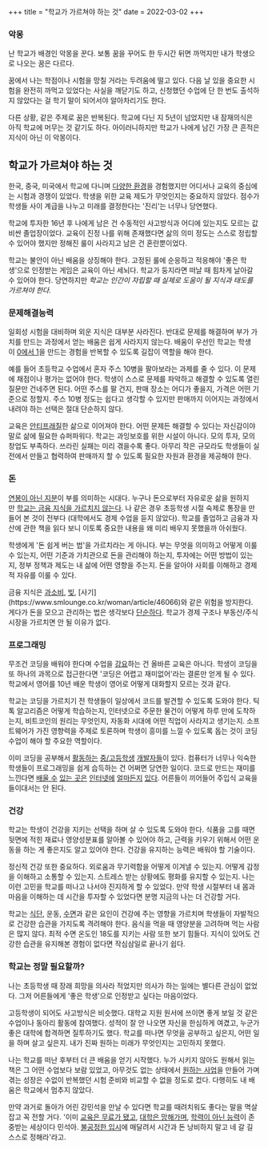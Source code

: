 +++
title = "학교가 가르쳐야 하는 것"
date = 2022-03-02
+++

### 악몽

난 학교가 배경인 악몽을 꾼다. 보통 꿈을 꾸어도 한 두시간 뒤면 까먹지만 내가 학생으로 나오는 꿈은 다르다.

꿈에서 나는 학점이나 시험을 망칠 거라는 두려움에 떨고 있다. 다음 날 있을 중요한 시험을 완전히 까먹고 있었다는 사실을 깨닫기도 하고, 신청했던 수업에 단 한 번도 출석하지 않았다는 걸 학기 말이 되어서야 알아차리기도 한다.

다른 상황, 같은 주제로 꿈은 반복된다. 학교에 다닌 지 5년이 넘었지만 내 잠재의식은 아직 학교에 머무는 것 같기도 하다. 아이러니하지만 학교가 나에게 남긴 가장 큰 흔적은 지식이 아닌 이 악몽이다.

## 학교가 가르쳐야 하는 것

한국, 중국, 미국에서 학교에 다니며 [다양한 환경](https://kangminsuk.com/3tips/)을 경험했지만 어디서나 교육의 중심에는 시험과 경쟁이 있었다. 학생을 위한 교육 제도가 무엇인지는 중요하지 않았다. 점수가 학생들 사이 계급을 나누고 미래를 결정한다는 '진리'는 너무나 당연했다.

학교에 투자한 16년 후 나에게 남은 건 수동적인 사고방식과 어디에 있는지도 모르는 값비싼 졸업장이었다. 교육이 진정 나를 위해 존재했다면 삶의 의미 정도는 스스로 정립할 수 있어야 했지만 정해진 룰이 사라지고 남은 건 혼란뿐이었다.

학교는 불안이 아닌 배움을 상징해야 한다. 고정된 룰에 순응하고 적응해야 '좋은 학생'으로 인정받는 게임은 교육이 아닌 세뇌다. 학교가 둥지라면 떠날 때 힘차게 날아갈 수 있어야 한다. 당연하지만 _학교는 인간이 자립할 때 실제로 도움이 될 지식과 태도를 가르쳐야 한다._

### 문제해결능력

일회성 시험을 대비하며 외운 지식은 대부분 사라진다. 반대로 문제를 해결하며 부가 가치를 만드는 과정에서 얻는 배움은 쉽게 사라지지 않는다. 배움이 우선인 학교는 학생이 [0에서 1](https://www.aladin.co.kr/shop/wproduct.aspx?ItemId=49085695)을 만드는 경험을 반복할 수 있도록 길잡이 역할을 해야 한다.

예를 들어 초등학교 수업에서 혼자 주스 10병을 팔아보라는 과제를 줄 수 있다. 이 문제에 채점이나 평가는 없어야 한다. 학생이 스스로 문제를 파악하고 해결할 수 있도록 열린 질문만 건네주면 된다. 어떤 주스를 팔 건지, 판매 장소는 어디가 좋을지, 가격은 어떤 기준으로 정할지. 주스 10병 정도는 쉽다고 생각할 수 있지만 판매까지 이어지는 과정에서 내려야 하는 선택은 절대 단순하지 않다.

교육은 [안티프래질](https://kangminsuk.com/taleb/)한 삶으로 이어져야 한다. 어떤 문제든 해결할 수 있다는 자신감이야말로 삶에 필요한 슈퍼파워다. 학교는 과잉보호를 위한 시설이 아니다. 모의 투자, 모의 창업도 부족하다. 쓰라린 실패는 미리 겪을수록 좋다. 아무리 작은 규모라도 학생들이 실전에서 만들고 협력하여 판매까지 할 수 있도록 필요한 자원과 환경을 제공해야 한다.

### 돈

[연봉이 아닌 지분](https://twitter.com/naval/status/1002103670400417792)이 부를 의미하는 시대다. 누구나 돈으로부터 자유로운 삶을 원하지만 [학교는 금융 지식을 가르치지 않는다](https://biz.chosun.com/site/data/html_dir/2020/03/09/2020030901655.html). 나 같은 경우 초등학생 시절 숙제로 통장을 만들어 본 것이 전부다 (대학에서도 경제 수업을 듣지 않았다). 학교를 졸업하고 금융과 자산에 관한 책을 읽다 보니 이토록 중요한 내용을 왜 미리 배우지 못했을까 아쉬웠다.

학생에게 '돈 쉽게 버는 법'을 가르치라는 게 아니다. 부는 무엇을 의미하고 어떻게 이룰 수 있는지, 어떤 기준과 가치관으로 돈을 관리해야 하는지, 투자에는 어떤 방법이 있는지, 정부 정책과 제도는 내 삶에 어떤 영향을 주는지. 돈을 알아야 사회를 이해하고 경제적 자유를 이룰 수 있다.

금융 지식은 [과소비](https://news.mt.co.kr/mtview.php?no=2020092808374919948), [빚](http://www.ohmynews.com/NWS_Web/View/at_pg.aspx?CNTN_CD=A0002557435#:\~:text=%ED%8A%B9%ED%9E%88%20%EC%B2%AD%EC%86%8C%EB%85%84%20%EA%B0%84%EC%9D%98%20%EA%B3%A0%EA%B8%88%EB%A6%AC%20%EC%82%AC%EC%B1%84%20%EA%B1%B0%EB%9E%98%EA%B9%8C%EC%A7%80%20%EC%9D%B4%EB%A4%84%EC%A7%80%EA%B3%A0%20%EC%9E%88%EC%96%B4,%ED%95%9C%20%EB%8B%AC%20%EC%82%AC%EC%9D%B4%20%EC%9D%B4%EC%9E%90%EA%B0%80%20%EB%B6%99%EC%96%B4%20470%EB%A7%8C%20%EC%9B%90%EC%9D%84%20%EB%84%98%EA%B2%A8%EB%B2%84%EB%A0%B8%EB%8B%A4.), [사기](https://www.smlounge.co.kr/woman/article/46066)와 같은 위험을 방지한다. 게다가 돈을 모으고 관리하는 법은 생각보다 [단순하다](https://kangminsuk.com/morgan-housel/). 학교가 경제 구조나 부동산/주식 시장을 가르치면 안 될 이유가 없다.

### 프로그래밍

무조건 코딩을 배워야 한다며 수업을 [강요](https://www.realnews.co.kr/news/articleView.html?idxno=6227)하는 건 올바른 교육은 아니다. 학생이 코딩을 또 하나의 과목으로 접근한다면 '코딩은 어렵고 재미없어'라는 결론만 얻게 될 수 있다. 학교에서 영어를 10년 배운 학생이 영어로 어떻게 대화할지 모르는 것과 같다.

학교는 코딩을 가르치기 전 학생들이 일상에서 코드를 발견할 수 있도록 도와야 한다. 틱톡 알고리즘은 어떻게 학습하는지, 인터넷으로 주문한 물건이 어떻게 하루 만에 도착하는지, 비트코인의 원리는 무엇인지, 자동화 시대에 어떤 직업이 사라지고 생기는지. 소프트웨어가 가진 영향력을 주제로 토론하며 학생이 흥미를 느낄 수 있도록 돕는 것이 코딩 수업이 해야 할 주요한 역할이다.

이미 코딩을 공부해서 [활동하는](https://isamin.kr/) [중/고등학생](https://coderlab.netlify.app/) [개발자들](https://twitter.com/_aliaabbas/status/1494168182679949314)이 있다. 컴퓨터가 너무나 익숙한 학생들이 프로그래밍을 쉽게 습득하는 건 어쩌면 당연한 일이다. 코드로 만드는 재미를 느낀다면 [배울 수](https://opentutorials.org/course/1) [있는 곳은](https://www.freecodecamp.org/) [인터넷에](https://www.bloomtech.com/) [얼마든지](https://www.codecademy.com/) [있다](https://ko.khanacademy.org/computing/computer-programming). 어른들이 끼어들어 주입식 교육을 들이대서는 안 된다.

### 건강

학교는 학생이 건강을 지키는 선택을 하며 살 수 있도록 도와야 한다. 식품을 고를 때면 뒷면에 적힌 재료나 영양성분표를 알아볼 수 있어야 하고, 근력을 키우기 위해서 어떤 운동을 하는 게 좋은지도 알고 있어야 한다. 건강을 유지하는 능력은 배워야 할 기술이다.

정신적 건강 또한 중요하다. 외로움과 무기력함을 어떻게 이겨낼 수 있는지. 어떻게 감정을 이해하고 소통할 수 있는지. 스트레스 받는 상황에도 평화를 유지할 수 있는지. 나는 이런 고민을 학교를 떠나고 나서야 진지하게 할 수 있었다. 만약 학생 시절부터 내 몸과 마음을 이해하는 데 시간을 투자할 수 있었다면 분명 지금의 나는 더 건강할 거다.

학교는 [식단](https://www.amazon.com/Good-Calories-Bad-Gary-Taubes-ebook/dp/B000UZNSC2/ref=sr_1_1?keywords=good+calories+bad+calories&qid=1646189474&sr=8-1), 운동, [수면](https://www.amazon.com/gp/product/B06ZZ1YGJ5/ref=dbs_a_def_rwt_hsch_vapi_tkin_p1_i0)과 같은 요인이 건강에 주는 영향을 가르치며 학생들이 자발적으로 건강한 습관을 가지도록 격려해야 한다. 음식을 먹을 때 영양분을 고려하며 먹는 사람은 많지 않다. 최적 수면 온도인 18도를 지키는 사람 또한 보기 힘들다. 지식이 있어도 건강한 습관을 유지해본 경험이 없다면 작심삼일로 끝나기 쉽다.

### 학교는 정말 필요할까?

나는 초등학생 때 장래 희망을 의사라 적었지만 의사가 하는 일에는 별다른 관심이 없었다. 그저 어른들에게 '좋은 학생'으로 인정받고 싶다는 마음이었다.

고등학생이 되어도 사고방식은 비슷했다. 대학교 지원 원서에 쓰이면 좋게 보일 것 같은 수업이나 동아리 활동에 참여했다. 성적이 잘 안 나오면 자신을 한심하게 여겼고, 누군가 좋은 대학에 합격하면 질투하기도 했다. 학교를 떠나면 무엇을 공부하고 싶은지, 어떤 일을 하며 살고 싶은지. 내가 진짜 원하는 미래가 무엇인지는 고민하지 못했다.

나는 학교를 떠난 후부터 더 큰 배움을 얻기 시작했다. 누가 시키지 않아도 원해서 읽는 책은 그 어떤 수업보다 보람 있었고, 아무것도 없는 상태에서 [원하는 사업](https://cheesylazy.com/)을 만들어 가며 겪는 성장은 수없이 반복했던 시험 준비와 비교할 수 없을 정도로 컸다. 다행히도 내 배움은 학교에서 멈추지 않았다.

만약 과거로 돌아가 어린 강민석을 만날 수 있다면 학교를 때려치워도 좋다는 말을 멱살 잡고 꼭 전할 거다. '이미 [교육은 무료가 됐고](https://twitter.com/NavalBot/status/1426634807421902852), [대학은 망해가며](https://www.youtube.com/watch?v=DPI2yaPBD-4), [학력이 아닌 능력](https://www.yna.co.kr/view/MYH20160329012100038?t=663)이 존중받는 세상이다 민석아. [불공정한 입시](https://qz.com/1713033/at-harvard-43-percent-of-white-students-are-legacies-or-athletes/)에 매달려서 시간과 돈 낭비하지 말고 네 갈 길 스스로 정해라'라고.